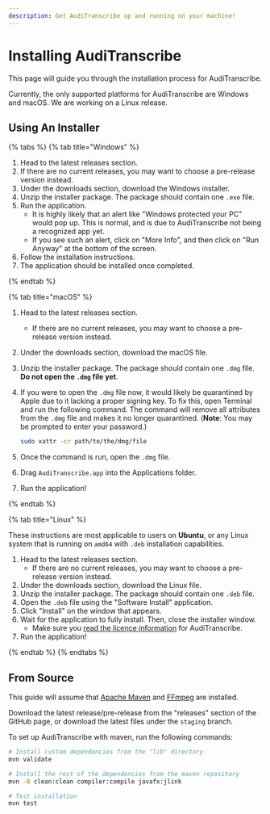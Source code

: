 ```yaml
---
description: Get AudiTranscribe up and running on your machine!
---
```


# Installing AudiTranscribe

This page will guide you through the installation process for AudiTranscribe.

Currently, the only supported platforms for AudiTranscribe are Windows and macOS. We are working on a Linux release.

## Using An Installer

{% tabs %}
{% tab title="Windows" %}

1. Head to the latest releases section.
2. If there are no current releases, you may want to choose a pre-release version instead.
3. Under the downloads section, download the Windows installer.
4. Unzip the installer package. The package should contain one `.exe` file.
5. Run the application.
    * It is highly likely that an alert like "Windows protected your PC" would pop up. This is normal, and is due to
      AudiTranscribe not being a recognized app yet.
    * If you see such an alert, click on "More Info", and then click on "Run Anyway" at the bottom of the screen.
6. Follow the installation instructions.
7. The application should be installed once completed.

{% endtab %}

{% tab title="macOS" %}

1. Head to the latest releases section.
    * If there are no current releases, you may want to choose a pre-release version instead.
2. Under the downloads section, download the macOS file.
3. Unzip the installer package. The package should contain one `.dmg` file. **Do not open the `.dmg` file yet**.
4. If you were to open the `.dmg` file now, it would likely be quarantined by Apple due to it lacking a proper signing
   key. To fix this, open Terminal and run the following command. The command will remove all attributes from the `.dmg`
   file and makes it no longer quarantined. (**Note**: You may be prompted to enter your password.)

   ```bash
   sudo xattr -cr path/to/the/dmg/file
   ```
5. Once the command is run, open the `.dmg` file.
6. Drag `AudiTranscribe.app` into the Applications folder.
7. Run the application!

{% endtab %}

{% tab title="Linux" %}

These instructions are most applicable to users on **Ubuntu**, or any Linux system that is running on `amd64`
with `.deb` installation capabilities.

1. Head to the latest releases section.
    - If there are no current releases, you may want to choose a pre-release version instead.
2. Under the downloads section, download the Linux file.
3. Unzip the installer package. The package should contain one `.deb` file.
4. Open the `.deb` file using the "Software Install" application.
5. Click "Install" on the window that appears.
6. Wait for the application to fully install. Then, close the installer window.
    - Make sure you [read the licence information](https://auditranscribe.app/licences) for AudiTranscribe.
7. Run the application!

{% endtab %}
{% endtabs %}

## From Source

This guide will assume that [Apache Maven](https://maven.apache.org/) and [FFmpeg](https://ffmpeg.org/) are installed.

Download the latest release/pre-release from the "releases" section of the GitHub page, or download the latest files
under the `staging` branch.

To set up AudiTranscribe with maven, run the following commands:

```bash
# Install custom dependencies from the "lib" directory
mvn validate

# Install the rest of the dependencies from the maven repository
mvn -B clean:clean compiler:compile javafx:jlink

# Test installation
mvn test
```
